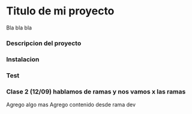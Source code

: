 
# Titulo de mi proyecto 
Bla bla bla

### Descripcion del proyecto

### Instalacion 

### Test

### Clase 2 (12/09) hablamos de ramas y nos vamos x las ramas
Agrego algo mas
Agrego contenido desde rama dev
